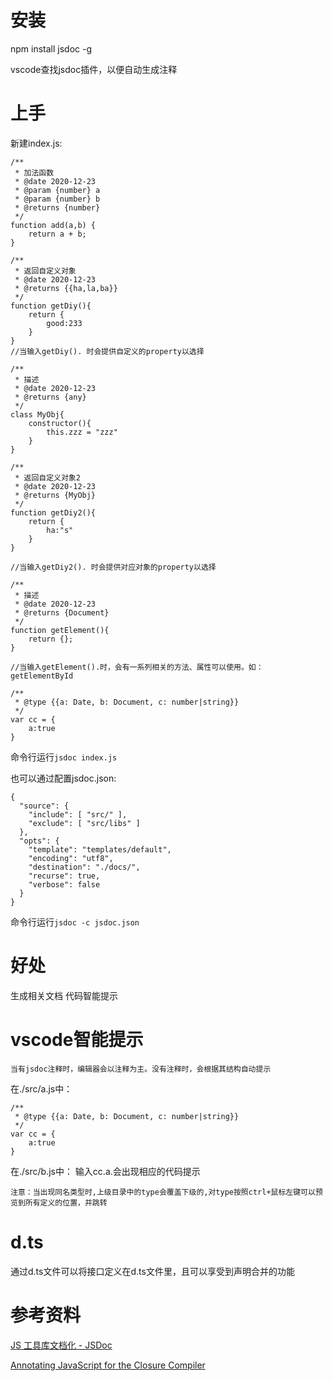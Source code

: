 # 安装
npm install jsdoc -g

vscode查找jsdoc插件，以便自动生成注释
# 上手
新建index.js:

```
/**
 * 加法函数
 * @date 2020-12-23
 * @param {number} a
 * @param {number} b
 * @returns {number}
 */
function add(a,b) {
    return a + b;
}

/**
 * 返回自定义对象
 * @date 2020-12-23
 * @returns {{ha,la,ba}}
 */
function getDiy(){
    return {
        good:233
    }
}
//当输入getDiy(). 时会提供自定义的property以选择

/**
 * 描述
 * @date 2020-12-23
 * @returns {any}
 */
class MyObj{
    constructor(){
        this.zzz = "zzz"
    }
}

/**
 * 返回自定义对象2
 * @date 2020-12-23
 * @returns {MyObj}
 */
function getDiy2(){
    return {
        ha:"s"
    }
}

//当输入getDiy2(). 时会提供对应对象的property以选择

/**
 * 描述
 * @date 2020-12-23
 * @returns {Document}
 */
function getElement(){
    return {};
}

//当输入getElement().时，会有一系列相关的方法、属性可以使用。如：getElementById

/**
 * @type {{a: Date, b: Document, c: number|string}}
 */
var cc = {
    a:true
}

```

命令行运行```jsdoc index.js```

也可以通过配置jsdoc.json:
```
{
  "source": {
    "include": [ "src/" ],
    "exclude": [ "src/libs" ]
  },
  "opts": {
    "template": "templates/default",
    "encoding": "utf8",
    "destination": "./docs/",
    "recurse": true,
    "verbose": false
  }
}
```
命令行运行```jsdoc -c jsdoc.json```

# 好处
生成相关文档
代码智能提示

# vscode智能提示
    当有jsdoc注释时，编辑器会以注释为主。没有注释时，会根据其结构自动提示

在./src/a.js中：
```
/**
 * @type {{a: Date, b: Document, c: number|string}}
 */
var cc = {
    a:true
}
```

在./src/b.js中：
输入cc.a.会出现相应的代码提示

    注意：当出现同名类型时,上级目录中的type会覆盖下级的,对type按照ctrl+鼠标左键可以预览到所有定义的位置，并跳转

# d.ts
通过d.ts文件可以将接口定义在d.ts文件里，且可以享受到声明合并的功能

# 参考资料
[JS 工具库文档化 - JSDoc](https://juejin.cn/post/6844904160274415623)

[Annotating JavaScript for the Closure Compiler](https://github.com/google/closure-compiler/wiki/Annotating-JavaScript-for-the-Closure-Compiler#type-expressions)